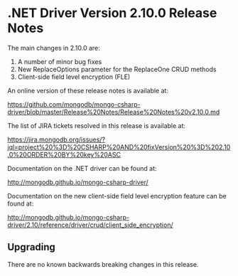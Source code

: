 # .NET Driver Version 2.10.0 Release Notes

The main changes in 2.10.0 are:

1. A number of minor bug fixes
2. New ReplaceOptions parameter for the ReplaceOne CRUD methods
3. Client-side field level encryption (FLE)

An online version of these release notes is available at:

https://github.com/mongodb/mongo-csharp-driver/blob/master/Release%20Notes/Release%20Notes%20v2.10.0.md

The list of JIRA tickets resolved in this release is available at:

https://jira.mongodb.org/issues/?jql=project%20%3D%20CSHARP%20AND%20fixVersion%20%3D%202.10.0%20ORDER%20BY%20key%20ASC

Documentation on the .NET driver can be found at:

http://mongodb.github.io/mongo-csharp-driver/

Documentation on the new client-side field level encryption feature can be found at:

http://mongodb.github.io/mongo-csharp-driver/2.10/reference/driver/crud/client_side_encryption/

## Upgrading

There are no known backwards breaking changes in this release.
